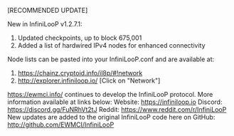 [RECOMMENDED UPDATE]

New in InfiniLooP v1.2.7.1:
1) Updated checkpoints, up to block 675,001
2) Added a list of hardwired IPv4 nodes for enhanced connectivity

Node lists can be pasted into your InfiniLooP.conf and are available at:
1) https://chainz.cryptoid.info/il8p/#!network
2) http://explorer.infiniloop.io/ 
[Click on "Network"]

https://ewmci.info/ continues to develop the InfiniLooP protocol. More information available at links below:
Website: https://infiniloop.io 
Discord: https://discord.gg/FuNRhVt2tJ
Reddit: https://www.reddit.com/r/InfiniLooP
New updates are added to the original InfiniLooP code here on GitHub:  http://github.com/EWMCI/InfiniLooP
